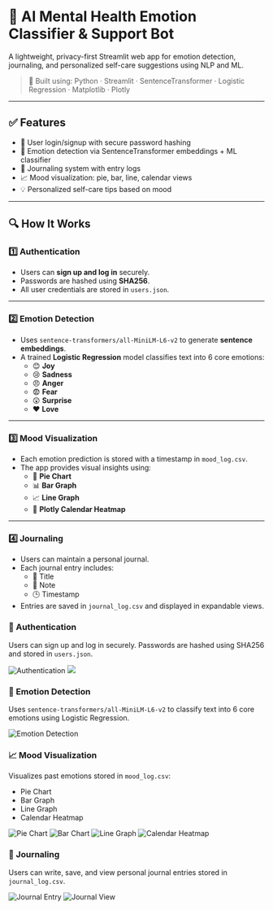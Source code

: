 # 🧠 AI Mental Health Emotion Classifier & Support Bot

A lightweight, privacy-first Streamlit web app for emotion detection, journaling, and personalized self-care suggestions using NLP and ML.

> 🎯 Built using: Python · Streamlit · SentenceTransformer · Logistic Regression · Matplotlib · Plotly

---

## ✅ Features

- 🔐 User login/signup with secure password hashing
- 🧠 Emotion detection via SentenceTransformer embeddings + ML classifier
- 📓 Journaling system with entry logs
- 📈 Mood visualization: pie, bar, line, calendar views
- 💡 Personalized self-care tips based on mood

---

## 🔍 How It Works

### 1️⃣ Authentication
- Users can **sign up and log in** securely.
- Passwords are hashed using **SHA256**.
- All user credentials are stored in `users.json`.

---

### 2️⃣ Emotion Detection
- Uses `sentence-transformers/all-MiniLM-L6-v2` to generate **sentence embeddings**.
- A trained **Logistic Regression** model classifies text into 6 core emotions:
  - 😊 **Joy**
  - 😢 **Sadness**
  - 😠 **Anger**
  - 😨 **Fear**
  - 😲 **Surprise**
  - ❤️ **Love**

---

### 3️⃣ Mood Visualization
- Each emotion prediction is stored with a timestamp in `mood_log.csv`.
- The app provides visual insights using:
  - 🥧 **Pie Chart**
  - 📊 **Bar Graph**
  - 📈 **Line Graph**
  - 📅 **Plotly Calendar Heatmap**

---

### 4️⃣ Journaling
- Users can maintain a personal journal.
- Each journal entry includes:
  - 📝 Title
  - 💭 Note
  - 🕒 Timestamp
- Entries are saved in `journal_log.csv` and displayed in expandable views.


### 🔐 Authentication

Users can sign up and log in securely. Passwords are hashed using SHA256 and stored in `users.json`.

![Authentication](assets/Authentication_1.png) 
![](assets/Authentication_2.png)


### 🎯 Emotion Detection

Uses `sentence-transformers/all-MiniLM-L6-v2` to classify text into 6 core emotions using Logistic Regression.

![Emotion Detection](assets/emotion_detection.png)


### 📈 Mood Visualization

Visualizes past emotions stored in `mood_log.csv`:

- Pie Chart
- Bar Graph
- Line Graph
- Calendar Heatmap

![Pie Chart](assets/Emotion_Distribution_Pie_Chart.png)
![Bar Chart](assets/Emotion_Frequency_Bar_Graph.png)
![Line Graph](assets/Emotion_Timeline.png)
![Calendar Heatmap](assets/Mood_Timeline.png)


### 📝 Journaling

Users can write, save, and view personal journal entries stored in `journal_log.csv`.

![Journal Entry](assets/Journal_Entry.png)
![Journal View](assets/Journal_View.png)



